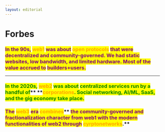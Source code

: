 ```yaml
---
layout: editorial
---
```


# Forbes

### <mark style="color:purple;">In the 90s,</mark> <mark style="color:orange;">web1</mark> <mark style="color:purple;">was about</mark> <mark style="color:orange;">open protocols</mark> <mark style="color:purple;">that were decentralized and community-governed. We had static websites, low bandwidth, and limited hardware. Most of the value accrued to</mark> <mark style="color:purple;"></mark><mark style="color:purple;">**builders+users.**</mark>

****

### <mark style="color:green;">In the 2020s,</mark> <mark style="color:orange;">web2</mark> <mark style="color:green;">was about</mark> <mark style="color:green;"></mark><mark style="color:green;">**centralized services run by a handful of**</mark>** **<mark style="color:orange;">**corporations**</mark><mark style="color:green;">. Social networking, AI/ML, SaaS, and the gig economy take place.</mark>



### <mark style="color:purple;">The</mark> <mark style="color:orange;">web3</mark> <mark style="color:purple;">era</mark> <mark style="color:orange;">**combines**</mark>** **<mark style="color:purple;">**the community-governed and fractionalization character from web1 with the modern functionalities of web2 through**</mark>** **<mark style="color:orange;">**cyrptonetworks**</mark><mark style="color:purple;">**.**</mark>
